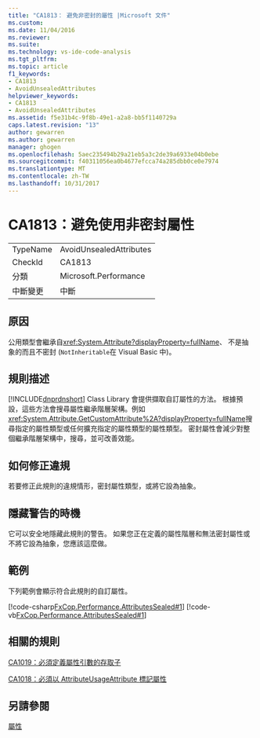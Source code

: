 ```yaml
---
title: "CA1813： 避免非密封的屬性 |Microsoft 文件"
ms.custom: 
ms.date: 11/04/2016
ms.reviewer: 
ms.suite: 
ms.technology: vs-ide-code-analysis
ms.tgt_pltfrm: 
ms.topic: article
f1_keywords:
- CA1813
- AvoidUnsealedAttributes
helpviewer_keywords:
- CA1813
- AvoidUnsealedAttributes
ms.assetid: f5e31b4c-9f8b-49e1-a2a8-bb5f1140729a
caps.latest.revision: "13"
author: gewarren
ms.author: gewarren
manager: ghogen
ms.openlocfilehash: 5aec235494b29a21eb5a3c2de39a6933e04b0ebe
ms.sourcegitcommit: f40311056ea0b4677efcca74a285dbb0ce0e7974
ms.translationtype: MT
ms.contentlocale: zh-TW
ms.lasthandoff: 10/31/2017
---
```

# <a name="ca1813-avoid-unsealed-attributes"></a>CA1813：避免使用非密封屬性
|||  
|-|-|  
|TypeName|AvoidUnsealedAttributes|  
|CheckId|CA1813|  
|分類|Microsoft.Performance|  
|中斷變更|中斷|  
  
## <a name="cause"></a>原因  
 公用類型會繼承自<xref:System.Attribute?displayProperty=fullName>、 不是抽象的而且不密封 (`NotInheritable`在 Visual Basic 中)。  
  
## <a name="rule-description"></a>規則描述  
 [!INCLUDE[dnprdnshort](../code-quality/includes/dnprdnshort_md.md)] Class Library 會提供擷取自訂屬性的方法。 根據預設，這些方法會搜尋屬性繼承階層架構。例如<xref:System.Attribute.GetCustomAttribute%2A?displayProperty=fullName>搜尋指定的屬性類型或任何擴充指定的屬性類型的屬性類型。 密封屬性會減少對整個繼承階層架構中，搜尋，並可改善效能。  
  
## <a name="how-to-fix-violations"></a>如何修正違規  
 若要修正此規則的違規情形，密封屬性類型，或將它設為抽象。  
  
## <a name="when-to-suppress-warnings"></a>隱藏警告的時機  
 它可以安全地隱藏此規則的警告。 如果您正在定義的屬性階層和無法密封屬性或不將它設為抽象，您應該這麼做。  
  
## <a name="example"></a>範例  
 下列範例會顯示符合此規則的自訂屬性。  
  
 [!code-csharp[FxCop.Performance.AttributesSealed#1](../code-quality/codesnippet/CSharp/ca1813-avoid-unsealed-attributes_1.cs)]
 [!code-vb[FxCop.Performance.AttributesSealed#1](../code-quality/codesnippet/VisualBasic/ca1813-avoid-unsealed-attributes_1.vb)]  
  
## <a name="related-rules"></a>相關的規則  
 [CA1019：必須定義屬性引數的存取子](../code-quality/ca1019-define-accessors-for-attribute-arguments.md)  
  
 [CA1018：必須以 AttributeUsageAttribute 標記屬性](../code-quality/ca1018-mark-attributes-with-attributeusageattribute.md)  
  
## <a name="see-also"></a>另請參閱  
 [屬性](/dotnet/standard/design-guidelines/attributes)